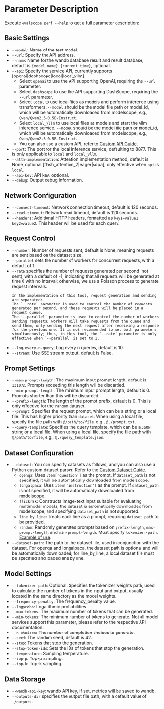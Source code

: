 # Parameter Description

Execute `evalscope perf --help` to get a full parameter description:

## Basic Settings
- `--model`: Name of the test model.
- `--url`: Specify the API address.
- `--name`: Name for the wandb database result and result database, default is `{model_name}_{current_time}`, optional.
- `--api`: Specify the service API, currently supports [openai|dashscope|local|local_vllm].
  - Select `openai` to use the API supporting OpenAI, requiring the `--url` parameter.
  - Select `dashscope` to use the API supporting DashScope, requiring the `--url` parameter.
  - Select `local` to use local files as models and perform inference using transformers. `--model` should be the model file path or model_id, which will be automatically downloaded from modelscope, e.g., `Qwen/Qwen2.5-0.5B-Instruct`.
  - Select `local_vllm` to use local files as models and start the vllm inference service. `--model` should be the model file path or model_id, which will be automatically downloaded from modelscope, e.g., `Qwen/Qwen2.5-0.5B-Instruct`.
  - You can also use a custom API, refer to [Custom API Guide](./custom.md#custom-request-api).
- `--port`: The port for the local inference service, defaulting to 8877. This is only applicable to `local` and `local_vllm`.
- `--attn-implementation`: Attention implementation method, default is None, optional [flash_attention_2|eager|sdpa], only effective when `api` is `local`.
- `--api-key`: API key, optional.
- `--debug`: Output debug information.

## Network Configuration
- `--connect-timeout`: Network connection timeout, default is 120 seconds.
- `--read-timeout`: Network read timeout, default is 120 seconds.
- `--headers`: Additional HTTP headers, formatted as `key1=value1 key2=value2`. This header will be used for each query.

## Request Control
- `--number`: Number of requests sent, default is None, meaning requests are sent based on the dataset size.
- `--parallel` sets the number of workers for concurrent requests, with a default of 1.
- `--rate` specifies the number of requests generated per second (not sent), with a default of -1, indicating that all requests will be generated at time 0 with no interval; otherwise, we use a Poisson process to generate request intervals.
  ```{tip}
  In the implementation of this tool, request generation and sending are separated:
  The `--rate` parameter is used to control the number of requests generated per second, and these requests will be placed in a request queue.
  The `--parallel` parameter is used to control the number of workers sending requests; workers will take requests from the queue and send them, only sending the next request after receiving a response for the previous one. It is not recommended to set both parameters simultaneously; thus, in this tool, the `--rate` parameter is only effective when `--parallel` is set to 1.
  ```
- `--log-every-n-query`: Log every n queries, default is 10.
- `--stream`: Use SSE stream output, default is False.

## Prompt Settings
- `--max-prompt-length`: The maximum input prompt length, default is `131072`. Prompts exceeding this length will be discarded.
- `--min-prompt-length`: The minimum input prompt length, default is 0. Prompts shorter than this will be discarded.
- `--prefix-length`: The length of the prompt prefix, default is 0. This is only effective for the `random` dataset.
- `--prompt`: Specifies the request prompt, which can be a string or a local file. This has higher priority than `dataset`. When using a local file, specify the file path with `@/path/to/file`, e.g., `@./prompt.txt`.
- `--query-template`: Specifies the query template, which can be a `JSON` string or a local file. When using a local file, specify the file path with `@/path/to/file`, e.g., `@./query_template.json`.

## Dataset Configuration
- `--dataset`: You can specify datasets as follows, and you can also use a Python custom dataset parser. Refer to the [Custom Dataset Guide](custom.md/#custom-dataset).
  - `openqa`: Uses `item['question']` as the prompt. If `dataset_path` is not specified, it will be automatically downloaded from modelscope.
  - `longalpaca`: Uses `item['instruction']` as the prompt. If `dataset_path` is not specified, it will be automatically downloaded from modelscope.
  - `flickr8k`: Constructs image-text input suitable for evaluating multimodal models; the dataset is automatically downloaded from modelscope, and specifying `dataset_path` is not supported.
  - `line_by_line`: Treats each line as a prompt, requiring `dataset_path` to be provided.
  - `random`: Randomly generates prompts based on `prefix-length`, `max-prompt-length`, and `min-prompt-length`. Must specify `tokenizer-path`. [Example of use](./examples.md#using-the-random-dataset).
- `--dataset-path`: The path to the dataset file, used in conjunction with the dataset. For openqa and longalpaca, the dataset path is optional and will be automatically downloaded; for line_by_line, a local dataset file must be specified and loaded line by line.

## Model Settings
- `--tokenizer-path`: Optional. Specifies the tokenizer weights path, used to calculate the number of tokens in the input and output, usually located in the same directory as the model weights.
- `--frequency-penalty`: The frequency_penalty value.
- `--logprobs`: Logarithmic probabilities.
- `--max-tokens`: The maximum number of tokens that can be generated.
- `--min-tokens`: The minimum number of tokens to generate. Not all model services support this parameter, please refer to the respective API documentation.
- `--n-choices`: The number of completion choices to generate.
- `--seed`: The random seed, default is 42.
- `--stop`: Tokens that stop the generation.
- `--stop-token-ids`: Sets the IDs of tokens that stop the generation.
- `--temperature`: Sampling temperature.
- `--top-p`: Top-p sampling.
- `--top-k`: Top-k sampling.

## Data Storage
- `--wandb-api-key`: wandb API key, if set, metrics will be saved to wandb.
- `--outputs-dir` specifies the output file path, with a default value of `./outputs`.